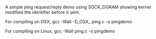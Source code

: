 A simple ping request/reply demo using SOCK_DGRAM showing kernel modified the identifier before it sent.

For compiling on OSX, gcc -Wall -D_OSX_ ping.c -o pingdemo

For compiling on Linux, gcc -Wall ping.c -o pingdemo
